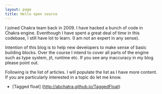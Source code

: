 ```yaml
---
layout: page
title: Hello open source
---
```


I joined Chakra team back in 2009. I have hacked a bunch of code in Chakra engine. 
Eventhough I have spent a great deal of time in this codebase, I still have lot to learn. 
(I am not an expert in any sense).

Intention of this blog is to help new developers to make sense of basic building blocks. 
Over the course I intend to cover all parts of the engine such as type system, jit, 
runtime etc. If you see any inaccuracy in my blog please point out.  

Following is the list of articles. I will populate the list as I have more content.
If you are particularly interested in a topic do let me know. 

* [Tagged float] (http://abchatra.github.io/TaggedFloat)


